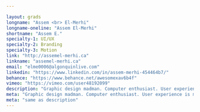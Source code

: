 ```yaml
---

layout: grads
longname: "Assem <br> El-Merhi"
longname-oneline: "Assem El-Merhi"
shortname: "Assem E."
specialty-1: UI/UX
specialty-2: Branding
specialty-3: Motion
link: "http://assemel-merhi.ca"
linkname: "assemel-merhi.ca"
email: "elme0006@algonquinlive.com"
linkedin: "https://www.linkedin.com/in/assem-merhi-454464b7/"
behance: "https://www.behance.net/awesomexav6b4f"
vimeo: "https://vimeo.com/user48192099"
description: "Graphic design madman. Computer enthusiast. User experience is my motto."
meta: "Graphic design madman. Computer enthusiast. User experience is my motto."
meta: "same as description"
---
```

